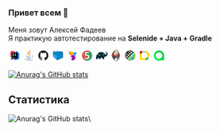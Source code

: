 ### Привет всем 👋
Меня зовут Алексей Фадеев </br>
Я практикую автотестирование на 
<b>Selenide + Java + Gradle</b> </br>


<a><img width="5%" title="IntelliJ IDEA" src="icon/logo/Idea.svg"></a>
<img width="5%" title="Java" src="icon/logo/Java.svg">
<img width="5%" title="GitHub" src="icon/logo/GitHub.svg">
<img width="5%" title="Selenoid" src="icon/logo/Selenoid.svg">
<img width="5%" title="Selenide" src="icon/logo/Selenide.svg">
<img width="5%" title="Junit5" src="icon/logo/Junit5.svg">
<img width="5%" title="Gradle" src="icon/logo/Gradle.svg">
<img width="5%" title="Jenkins" src="icon/logo/Jenkins.svg">
<img width="5%" title="RestAssured" src="icon/logo/RestAssured.svg">
<img width="5%" title="Allure Report" src="icon/logo/Allure.svg">
<img width="5%" title="Allure TestOps" src="icon/logo/Allure_TO.svg">


[![Anurag's GitHub stats](https://github-readme-stats.vercel.app/api?username=Javalexs)](https://github.com/Javalexs/github-readme-stats) </br>
## Статистика
![Anurag's GitHub stats](https://github-readme-stats.vercel.app/api?username=Javalexs&show_icons=true&theme=onedark)\
